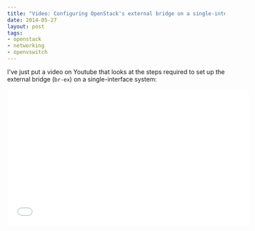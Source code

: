 ```yaml
---
title: "Video: Configuring OpenStack's external bridge on a single-interface system"
date: 2014-05-27
layout: post
tags:
- openstack
- networking
- openvswitch
---
```


I've just put a video on Youtube that looks at the steps required to
set up the external bridge (`br-ex`) on a single-interface system:

<iframe width="560" height="315"
        src="//www.youtube.com/embed/8zFQG5mKwPk"
        frameborder="0"
        allowfullscreen="1"></iframe>


